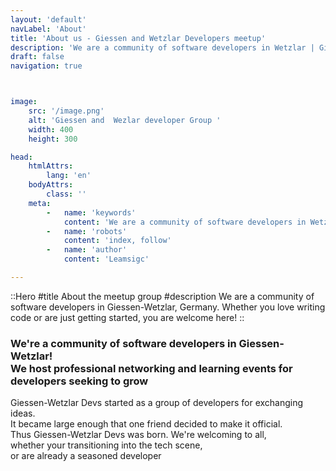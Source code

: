 ```yaml
---
layout: 'default'
navLabel: 'About'
title: 'About us - Giessen and Wetzlar Developers meetup'
description: 'We are a community of software developers in Wetzlar | Giessen, Germany. Whether you love writing code or are just getting started, you are welcome here! '
draft: false
navigation: true



image:  
    src: '/image.png'  
    alt: 'Giessen and  Wezlar developer Group '  
    width: 400  
    height: 300

head:
    htmlAttrs:
        lang: 'en'
    bodyAttrs:
        class: ''
    meta:
        -   name: 'keywords' 
            content: 'We are a community of software developers in Wetzlar | Giessen, Germany. Whether you love writing code or are just getting started, you are welcome here!'
        -   name: 'robots'
            content: 'index, follow'    
        -   name: 'author'      
            content: 'Leamsigc'

---
```


::Hero
#title
About the meetup group
#description
We are a community of software developers in Giessen-Wetzlar, Germany. Whether you love writing code or are just getting started, you are welcome here!
::


<div class='max-w-4xl mx-auto py-6 dark:text-white' max-w-5xl>

<h3 class='font-bold text-lg mb-3'>
We're a community of software developers in Giessen-Wetzlar!  <br/>We host professional networking and learning events for developers seeking to grow
</h3>


<div class='px-4 py-3'>
Giessen-Wetzlar Devs started as a group of developers for exchanging ideas. <br/> It became large enough that one friend decided to make it official. <br/>Thus Giessen-Wetzlar Devs was born. We're welcoming to all, <br/>whether your transitioning into the tech scene, <br/>or are already a seasoned developer
</div>
</div>